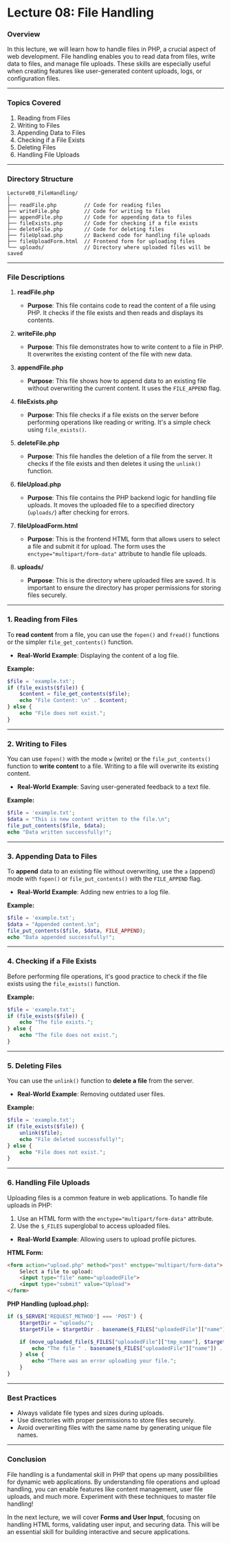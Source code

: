 # **Lecture 08: File Handling**

### **Overview**
In this lecture, we will learn how to handle files in PHP, a crucial aspect of web development. File handling enables you to read data from files, write data to files, and manage file uploads. These skills are especially useful when creating features like user-generated content uploads, logs, or configuration files.

---

### **Topics Covered**
1. Reading from Files
2. Writing to Files
3. Appending Data to Files
4. Checking if a File Exists
5. Deleting Files
6. Handling File Uploads

--- 

### **Directory Structure**

```
Lecture08_FileHandling/
│
├── readFile.php         // Code for reading files
├── writeFile.php        // Code for writing to files
├── appendFile.php       // Code for appending data to files
├── fileExists.php       // Code for checking if a file exists
├── deleteFile.php       // Code for deleting files
├── fileUpload.php       // Backend code for handling file uploads
├── fileUploadForm.html  // Frontend form for uploading files
└── uploads/             // Directory where uploaded files will be saved
```

---

### **File Descriptions**

1. **readFile.php**
   - **Purpose**: This file contains code to read the content of a file using PHP. It checks if the file exists and then reads and displays its contents.

2. **writeFile.php**
   - **Purpose**: This file demonstrates how to write content to a file in PHP. It overwrites the existing content of the file with new data.

3. **appendFile.php**
   - **Purpose**: This file shows how to append data to an existing file without overwriting the current content. It uses the `FILE_APPEND` flag.

4. **fileExists.php**
   - **Purpose**: This file checks if a file exists on the server before performing operations like reading or writing. It's a simple check using `file_exists()`.

5. **deleteFile.php**
   - **Purpose**: This file handles the deletion of a file from the server. It checks if the file exists and then deletes it using the `unlink()` function.

6. **fileUpload.php**
   - **Purpose**: This file contains the PHP backend logic for handling file uploads. It moves the uploaded file to a specified directory (`uploads/`) after checking for errors.

7. **fileUploadForm.html**
   - **Purpose**: This is the frontend HTML form that allows users to select a file and submit it for upload. The form uses the `enctype="multipart/form-data"` attribute to handle file uploads.

8. **uploads/**
   - **Purpose**: This is the directory where uploaded files are saved. It is important to ensure the directory has proper permissions for storing files securely.

---

### **1. Reading from Files**

To **read content** from a file, you can use the `fopen()` and `fread()` functions or the simpler `file_get_contents()` function. 

- **Real-World Example**: Displaying the content of a log file.

**Example:**

```php
$file = 'example.txt';
if (file_exists($file)) {
    $content = file_get_contents($file);
    echo "File Content: \n" . $content;
} else {
    echo "File does not exist.";
}
```

---

### **2. Writing to Files**

You can use `fopen()` with the mode `w` (write) or the `file_put_contents()` function to **write content** to a file. Writing to a file will overwrite its existing content.

- **Real-World Example**: Saving user-generated feedback to a text file.

**Example:**

```php
$file = 'example.txt';
$data = "This is new content written to the file.\n";
file_put_contents($file, $data);
echo "Data written successfully!";
```

---

### **3. Appending Data to Files**

To **append** data to an existing file without overwriting, use the `a` (append) mode with `fopen()` or `file_put_contents()` with the `FILE_APPEND` flag.

- **Real-World Example**: Adding new entries to a log file.

**Example:**

```php
$file = 'example.txt';
$data = "Appended content.\n";
file_put_contents($file, $data, FILE_APPEND);
echo "Data appended successfully!";
```

---

### **4. Checking if a File Exists**

Before performing file operations, it's good practice to check if the file exists using the `file_exists()` function.

**Example:**

```php
$file = 'example.txt';
if (file_exists($file)) {
    echo "The file exists.";
} else {
    echo "The file does not exist.";
}
```

---

### **5. Deleting Files**

You can use the `unlink()` function to **delete a file** from the server.

- **Real-World Example**: Removing outdated user files.

**Example:**

```php
$file = 'example.txt';
if (file_exists($file)) {
    unlink($file);
    echo "File deleted successfully!";
} else {
    echo "File does not exist.";
}
```

---

### **6. Handling File Uploads**

Uploading files is a common feature in web applications. To handle file uploads in PHP:
1. Use an HTML form with the `enctype="multipart/form-data"` attribute.
2. Use the `$_FILES` superglobal to access uploaded files.

- **Real-World Example**: Allowing users to upload profile pictures.

**HTML Form:**

```html
<form action="upload.php" method="post" enctype="multipart/form-data">
    Select a file to upload:
    <input type="file" name="uploadedFile">
    <input type="submit" value="Upload">
</form>
```

**PHP Handling (upload.php):**

```php
if ($_SERVER['REQUEST_METHOD'] === 'POST') {
    $targetDir = "uploads/";
    $targetFile = $targetDir . basename($_FILES["uploadedFile"]["name"]);

    if (move_uploaded_file($_FILES["uploadedFile"]["tmp_name"], $targetFile)) {
        echo "The file " . basename($_FILES["uploadedFile"]["name"]) . " has been uploaded.";
    } else {
        echo "There was an error uploading your file.";
    }
}
```

---

### **Best Practices**
- Always validate file types and sizes during uploads.
- Use directories with proper permissions to store files securely.
- Avoid overwriting files with the same name by generating unique file names.

---

### **Conclusion**

File handling is a fundamental skill in PHP that opens up many possibilities for dynamic web applications. By understanding file operations and upload handling, you can enable features like content management, user file uploads, and much more. Experiment with these techniques to master file handling!

In the next lecture, we will cover **Forms and User Input**, focusing on handling HTML forms, validating user input, and securing data. This will be an essential skill for building interactive and secure applications.
